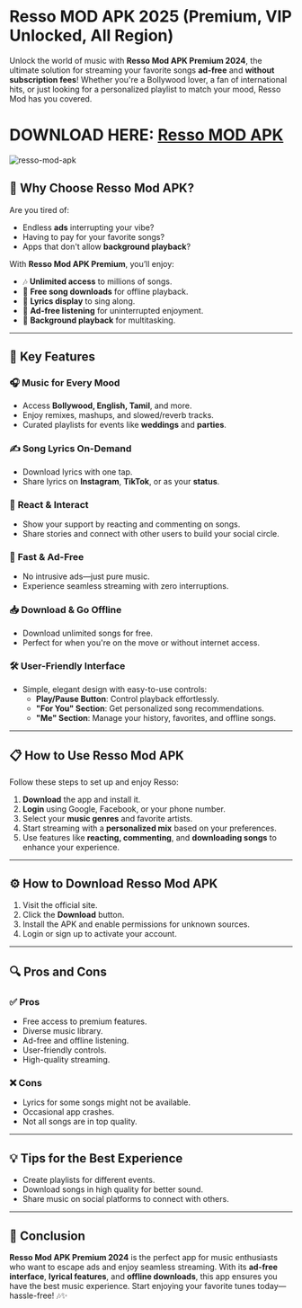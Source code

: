 # Resso MOD APK 2025 (Premium, VIP Unlocked, All Region)

Unlock the world of music with **Resso Mod APK Premium 2024**, the ultimate solution for streaming your favorite songs **ad-free** and **without subscription fees**! Whether you're a Bollywood lover, a fan of international hits, or just looking for a personalized playlist to match your mood, Resso Mod has you covered.

# DOWNLOAD HERE: [Resso MOD APK](https://modmeme.com/)

![resso-mod-apk](https://github.com/user-attachments/assets/a87321c8-a043-4fd8-8e9f-aecc741aa6fd)

## 🌟 **Why Choose Resso Mod APK?**
Are you tired of:  
- Endless **ads** interrupting your vibe?  
- Having to pay for your favorite songs?  
- Apps that don't allow **background playback**?  

With **Resso Mod APK Premium**, you’ll enjoy:  
- 🎶 **Unlimited access** to millions of songs.  
- 💾 **Free song downloads** for offline playback.  
- 🎤 **Lyrics display** to sing along.  
- 🚫 **Ad-free listening** for uninterrupted enjoyment.  
- 🔄 **Background playback** for multitasking.

---

## 🔑 **Key Features**
### 🎧 **Music for Every Mood**
- Access **Bollywood, English, Tamil**, and more.  
- Enjoy remixes, mashups, and slowed/reverb tracks.  
- Curated playlists for events like **weddings** and **parties**.

### ✍️ **Song Lyrics On-Demand**
- Download lyrics with one tap.  
- Share lyrics on **Instagram**, **TikTok**, or as your **status**.

### 💬 **React & Interact**
- Show your support by reacting and commenting on songs.  
- Share stories and connect with other users to build your social circle.

### 🚀 **Fast & Ad-Free**
- No intrusive ads—just pure music.  
- Experience seamless streaming with zero interruptions.

### 📥 **Download & Go Offline**
- Download unlimited songs for free.  
- Perfect for when you're on the move or without internet access.

### 🛠️ **User-Friendly Interface**
- Simple, elegant design with easy-to-use controls:
  - **Play/Pause Button**: Control playback effortlessly.  
  - **"For You" Section**: Get personalized song recommendations.  
  - **"Me" Section**: Manage your history, favorites, and offline songs.

---

## 📋 **How to Use Resso Mod APK**
Follow these steps to set up and enjoy Resso:  
1. **Download** the app and install it.  
2. **Login** using Google, Facebook, or your phone number.  
3. Select your **music genres** and favorite artists.  
4. Start streaming with a **personalized mix** based on your preferences.  
5. Use features like **reacting, commenting**, and **downloading songs** to enhance your experience.

---

## ⚙️ **How to Download Resso Mod APK**
1. Visit the official site.  
2. Click the **Download** button.  
3. Install the APK and enable permissions for unknown sources.  
4. Login or sign up to activate your account.

---

## 🔍 **Pros and Cons**
### ✅ **Pros**  
- Free access to premium features.  
- Diverse music library.  
- Ad-free and offline listening.  
- User-friendly controls.  
- High-quality streaming.  

### ❌ **Cons**  
- Lyrics for some songs might not be available.  
- Occasional app crashes.  
- Not all songs are in top quality.  

---

## 💡 **Tips for the Best Experience**
- Create playlists for different events.  
- Download songs in high quality for better sound.  
- Share music on social platforms to connect with others.

---

## 📌 **Conclusion**  
**Resso Mod APK Premium 2024** is the perfect app for music enthusiasts who want to escape ads and enjoy seamless streaming. With its **ad-free interface**, **lyrical features**, and **offline downloads**, this app ensures you have the best music experience. Start enjoying your favorite tunes today—hassle-free! 🎶✨
